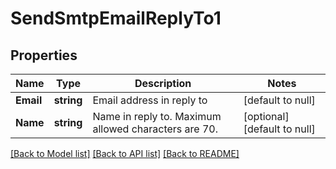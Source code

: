 # SendSmtpEmailReplyTo1

## Properties
Name | Type | Description | Notes
------------ | ------------- | ------------- | -------------
**Email** | **string** | Email address in reply to | [default to null]
**Name** | **string** | Name in reply to. Maximum allowed characters are 70. | [optional] [default to null]

[[Back to Model list]](../README.md#documentation-for-models) [[Back to API list]](../README.md#documentation-for-api-endpoints) [[Back to README]](../README.md)

